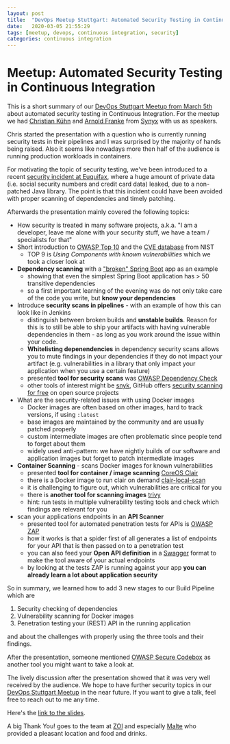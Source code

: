 ```yaml
---
layout: post
title:  "DevOps Meetup Stuttgart: Automated Security Testing in Continuous Integration"
date:   2020-03-05 21:55:29
tags: [meetup, devops, continuous integration, security]
categories: continuous integration
---
```


# Meetup: Automated Security Testing in Continuous Integration

This is a short summary of our [DevOps Stuttgart Meetup from March 5th](https://www.meetup.com/de-DE/devops-stuttgart/events/268094799/) about automated security testing in Continuous Integration. For the meetup we had [Christian Kühn](https://twitter.com/CYxChris) and [Arnold Franke](https://twitter.com/indyarni) from [Synyx](https://synyx.de/) with us as speakers.

Chris started the presentation with a question who is currently running security tests in their pipelines and I was surprised by the majority of hands being raised. Also it seems like nowadays more then half of the audience is running production workloads in containers.

For motivating the topic of security testing, we've been introduced to a recent [security incident at Euquifax](https://www.synopsys.com/blogs/software-security/equifax-apache-struts-vulnerability-cve-2017-5638/), where a huge amount of private data (i.e. social security numbers and credit card data) leaked, due to a non-patched Java library. The point is that this incident could have been avoided with proper scanning of dependencies and timely patching.

Afterwards the presentation mainly covered the following topics:

* How security is treated in many software projects, a.k.a. "I am a developer, leave me alone with your security stuff, we have a team / specialists for that"
* Short introduction to [OWASP Top 10](https://owasp.org/www-project-top-ten/) and the [CVE database](https://nvd.nist.gov/vuln/full-listing) from NIST
  * TOP 9 is *Using Components with known vulnerabilities* which we took a closer look at
* **Dependency scanning** with a ["broken" Spring Boot](https://github.com/cy4n/broken) app as an example
  * showing that even the simplest Spring Boot application has > 50 transitive dependencies
  * so a first important learning of the evening was do not only take care of the code you write, but **know your dependencies**
* Introduce **security scans in pipelines** - with an example of how this can look like in Jenkins
  * distinguish between broken builds and **unstable builds**. Reason for this is to still be able to ship your artifacts with having vulnerable dependencies in them - as long as you work around the issue within your code.
  * **Whitelisting depenendencies** in dependency security scans allows you to mute findings in your dependencies if they do not impact your artifact (e.g. vulnerabilities in a library that only impact your application when you use a certain feature)  
  * presented **tool for security scans** was [OWASP Dependency Check](https://owasp.org/www-project-dependency-check/)
  * other tools of interest might be [snyk](https://snyk.io/), GitHub offers [security scanning for free](https://help.github.com/en/github/managing-security-vulnerabilities/about-security-alerts-for-vulnerable-dependencies) on open source projects
* What are the security-related issues with using Docker images
  * Docker images are often based on other images, hard to track versions, if using `:latest`
  * base images are maintained by the community and are usually patched properly
  * custom intermediate images are often problematic since people tend to forget about them
  * widely used anti-pattern: we have nightly builds of our software and application images but forget to patch intermediate images
* **Container Scanning** - scans Docker images for known vulnerabilities
  * presented **tool for container / image scanning** [CoreOS Clair](https://github.com/quay/clair)
  * there is a Docker image to run clair on demand [clair-local-scan](https://github.com/arminc/clair-local-scan)
  * it is challenging to figure out, which vulnerabilities are critical for you
  * there is **another tool for scanning images** [trivy](https://github.com/aquasecurity/trivy)
  * hint: run tests in multiple vulnerability testing tools and check which findings are relevant for you
* scan your applications endpoints in an **API Scanner**
  * presented tool for automated penetration tests for APIs is [OWASP ZAP](https://owasp.org/www-project-zap/)
  * how it works is that a spider first of all generates a list of endpoints for your API that is then passed on to a penetration test
  * you can also feed your **Open API definition** in a [Swagger](https://swagger.io/specification/) format to make the tool aware of your actual endpoints
  * by looking at the tests ZAP is running against your app **you can already learn a lot about application security**
  
So in summary, we learned how to add 3 new stages to our Build Pipeline which are

1. Security checking of dependencies
2. Vulnerability scanning for Docker images
3. Penetration testing your (REST) API in the running application

and about the challenges with properly using the three tools and their findings. 

After the presentation, someone mentioned [OWASP Secure Codebox](https://owasp.org/www-project-securecodebox/#) as another tool you might want to take a look at.

The lively discussion after the presentation showed that it was very well received by the audience. We hope to have further security topics in our [DevOps Stuttgart Meetup](https://www.meetup.com/de-DE/devops-stuttgart/) in the near future. If you want to give a talk, feel free to reach out to me any time.

Here's the [link to the slides](https://www.slideshare.net/ChristianKhn8/automated-security-testing-in-continuous-integration).

A big Thank You! goes to the team at [ZOI](https://www.zoi.de/) and especially [Malte](https://twitter.com/derBroBro) who provided a pleasant location and food and drinks.
